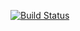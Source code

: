 [![Build Status](https://travis-ci.org/Pandapm/panming-blog.svg?branch=master)](https://travis-ci.org/Pandapm/panming-blog)